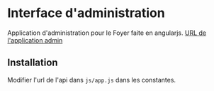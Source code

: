 # Interface d'administration

Application d'administration pour le Foyer faite en angularjs.
<a href="http://p4ul.tk/Foyer/app_admin/" target="_blank">URL de l'application admin</a>

<h2>Installation</h2>
Modifier l'url de l'api dans <code>js/app.js</code> dans les constantes.
